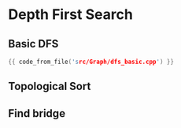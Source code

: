 # Depth First Search

## Basic DFS

```cpp
{{ code_from_file('src/Graph/dfs_basic.cpp') }}
```

## Topological Sort

## Find bridge